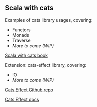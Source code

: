## Scala with cats

Examples of cats library usages, covering:

- Functors
- Monads
- Traverse
- *More to come (WIP)*

[Scala with cats book](https://books.underscore.io/scala-with-cats/scala-with-cats.html)

Extension: cats-effect library, covering:

- IO
- *More to come (WIP)*

[Cats Effect Github repo](https://github.com/typelevel/cats-effect)

[Cats Effect docs](https://typelevel.org/cats-effect/datatypes/)


